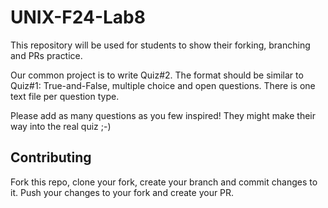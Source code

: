 # UNIX-F24-Lab8
This repository will be used for students to show their forking, branching and PRs practice.

Our common project is to write Quiz#2. The format should be similar to Quiz#1: True-and-False, multiple choice and open questions. There is one text file per question type. 

Please add as many questions as you few inspired! They might make their way into the real quiz ;-)

## Contributing
Fork this repo, clone your fork, create your branch and commit changes to it. Push your changes to your fork and create your PR.
